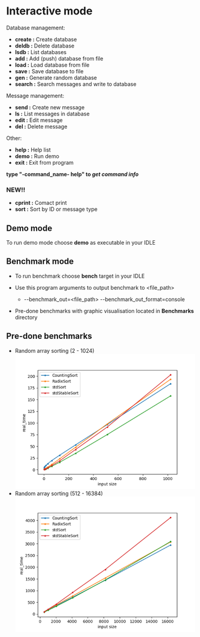 # Interactive mode

Database management:
-  **create :**    Create database
-  **deldb :**     Delete database
-  **lsdb :**      List databases
-  **add :**       Add (push) database from file
-  **load :**      Load database from file
-  **save :**      Save database to file
-  **gen :**       Generate random database
-  **search :**    Search messages and write to database

Message management:
-  **send :**      Create new message
-  **ls :**        List messages in database
-  **edit :**      Edit message
-  **del :**       Delete message

Other:
-  **help :**      Help list
-  **demo :**       Run demo
-  **exit :**      Exit from program



**type "-command_name- help" to _get command info_**

### NEW!!
-  **cprint :**     Comact print
-  **sort :**       Sort by ID or message type

## Demo mode

To run demo mode choose **demo** as executable in your IDLE

## Benchmark mode
- To run benchmark choose **bench** target in your IDLE
- Use this program arguments to output benchmark to <file_path>
  - --benchmark_out=<file_path> --benchmark_out_format=console

- Pre-done benchmarks with graphic visualisation located in **Benchmarks** directory

## Pre-done benchmarks
- Random array sorting (2 - 1024)
![RandomArray](Benchmarks/2-1024.png "2-1024")
- Random array sorting (512 - 16384)
![RandomArray](Benchmarks/512-16384.png "512-16384")